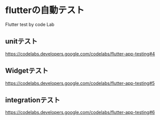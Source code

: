# flutterの自動テスト

Flutter test by code Lab

## unitテスト

https://codelabs.developers.google.com/codelabs/flutter-app-testing#4

## Widgetテスト

https://codelabs.developers.google.com/codelabs/flutter-app-testing#5

## integrationテスト

https://codelabs.developers.google.com/codelabs/flutter-app-testing#6


